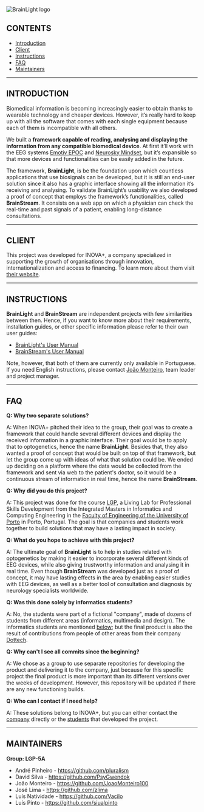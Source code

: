 ![BrainLight logo](http://i.imgur.com/uVyWA6x.png "BrainLight")

## CONTENTS
   
 * [Introduction](#introduction)
 * [Client](#client)
 * [Instructions](#instructions)
 * [FAQ](#faq)
 * [Maintainers](#maintainers)

 
---
 
 
## INTRODUCTION
   
Biomedical information is becoming increasingly easier to obtain thanks to wearable technology and cheaper devices. However, it’s really hard to keep up with all the software that comes with each single equipment because each of them is incompatible with all others.

We built a **framework capable of reading, analysing and displaying the information from any compatible biomedical device**. At first it’ll work with the EEG systems [Emotiv EPOC](https://emotiv.com/epoc.php) and [Neurosky Mindset](http://neurosky.com/biosensors/eeg-sensor/biosensors/), but it’s expansible so that more devices and functionalities can be easily added in the future.

The framework, **BrainLight**, is be the foundation upon which countless applications that use biosignals can be developed, but it is still an end-user solution since it also has a graphic interface showing all the information it’s receiving and analysing. To validate BrainLight’s usability we also developed a proof of concept that employs the framework’s functionalities, called **BrainStream**. It consists on a web app on which a physician can check the real-time and past signals of a patient, enabling long-distance consultations.


---
 
 
## CLIENT

This project was developed for INOVA+, a company specialized in supporting the growth of organisations through innovation, internationalization and access to financing. To learn more about them visit [their website](http://inovamais.eu/en/).


---
 
 
## INSTRUCTIONS
   
**BrainLight** and **BrainStream** are independent projects with few similarities between then. Hence, if you want to know more about their requirements, installation guides, or other specific information please refer to their own user guides:
* [BrainLight's User Manual](BrainLight/userManual.pdf)
* [BrainStream's User Manual](BrainStream/userManual.pdf)

Note, however, that both of them are currently only available in Portuguese. If you need English instructions, please contact [João Monteiro](https://github.com/JoaoMonteiro100), team leader and project manager.


---
 
 
## FAQ
   
**Q: Why two separate solutions?**

A: When INOVA+ pitched their idea to the group, their goal was to create a framework that could handle several different devices and display the received information in a graphic interface. Their goal would be to apply that to optogenetics, hence the name **BrainLight**. Besides that, they also wanted a proof of concept that would be built on top of that framework, but let the group come up with ideas of what that solution could be. We ended up deciding on a platform where the data would be collected from the framework and sent via web to the patient's doctor, so it would be a continuous stream of information in real time, hence the name **BrainStream**.


**Q: Why did you do this project?**

A: This project was done for the course [LGP](http://lgp.fe.up.pt/), a Living Lab for Professional Skills Development from the Integrated Masters in Informatics and Computing Engineering in the [Faculty of Engineering of the University of Porto](https://sigarra.up.pt/feup/en/WEB_PAGE.INICIAL) in Porto, Portugal. The goal is that companies and students work together to build solutions that may have a lasting impact in society.


**Q: What do you hope to achieve with this project?**

A: The ultimate goal of **BrainLight** is to help in studies related with optogenetics by making it easier to incorporate several different kinds of EEG devices, while also giving trustworthy information and analysing it in real time. Even though **BrainStream** was developed just as a proof of concept, it may have lasting effects in the area by enabling easier studies with EEG devices, as well as a better tool of consultation and diagnosis by neurology specialists worldwide.


**Q: Was this done solely by informatics students?**

A: No, the students were part of a fictional "company", made of dozens of students from different areas (informatics, multimedia and design). The informatics students are mentioned [below](#maintainers); but the final product is also the result of contributions from people of other areas from their company [Dottech](http://dottech.xyz/).


**Q: Why can't I see all commits since the beginning?**

A: We chose as a group to use separate repositories for developing the product and delivering it to the company, just because for this specific project the final product is more important than its different versions over the weeks of development. However, this repository will be updated if there are any new functioning builds.


**Q: Who can I contact if I need help?**

A: These solutions belong to INOVA+, but you can either contact the [company](#client) directly or the [students](#maintainers) that developed the project.


---
 
 
## MAINTAINERS

**Group: LGP-5A**
* André Pinheiro - https://github.com/pluralism
* David Silva - https://github.com/PsyGwendok
* João Monteiro - https://github.com/JoaoMonteiro100
* José Lima - https://github.com/zlima
* Luís Natividade - https://github.com/Vacilo
* Luís Pinto - https://github.com/siualpinto